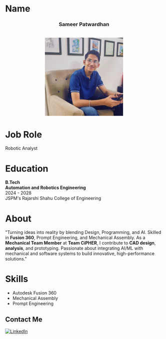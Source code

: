 # Name
<div align="center">
<h3>Sameer Patwardhan</h3><br>
<img src="Sameer.jpg" alt="Profile Photo" height="250" width="250">
<br></div>

# Job Role <!--(Where I see myself in Future)-->
Robotic Analyst

# Education
**B.Tech** <br>
**Automation and Robotics Engineering** <br>
2024 - 2028 <br>
JSPM's Rajarshi Shahu College of Engineering

# About
"Turning ideas into reality by blending Design, Programming, and AI. Skilled in **Fusion 360**, Prompt Engineering, and Mechanical Assembly. As a **Mechanical Team Member** at **Team CiPHER**, I contribute to **CAD design**, **analysis**, and prototyping. Passionate about integrating AI/ML with mechanical and software systems to build innovative, high-performance solutions."

# Skills
<ul>
<li>Autodesk Fusion 360</li>
<li>Mechanical Assembly</li>
<li>Prompt Engineering</li>
</ul>


## Contact Me
<a href="https://www.linkedin.com/in/sameerpatwardhan11/">
  <img src="https://cdn.jsdelivr.net/gh/devicons/devicon/icons/linkedin/linkedin-original.svg" alt="LinkedIn" width="32" height="32"/>
</a>
